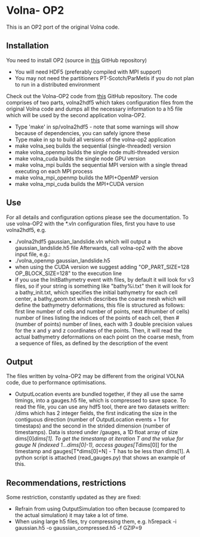 Volna- OP2
=====

This is an OP2 port of the original Volna code.

## Installation
You need to install OP2 (source in [this](https://github.com/OP2/OP2-Common) GitHub repository)
 * You will need HDF5 (preferably compiled with MPI support)
 * You may not need the partitioners PT-Scotch/ParMetis if you do not plan to run in a distributed environment

Check out the Volna-OP2 code from [this](https://github.com/reguly/Volna) GitHub repository. The code comprises of two parts, volna2hdf5 which takes configuration files from the original Volna code and dumps all the necessary information to a h5 file which will be used by the second application volna-OP2.
 * Type 'make' in sp/volna2hdf5 - note that some warnings will show because of dependencies, you can safely ignore these
 * Type make in sp to build all versions of the volna-op2 application
  * make volna_seq builds the sequential (single-threaded) version
  * make volna_openmp builds the single node multi-threaded version
  * make volna_cuda builds the single node GPU version
  * make volna_mpi builds the sequential MPI version with a single thread executing on each MPI process
  * make volna_mpi_openmp builds the MPI+OpenMP version
  * make volna_mpi_cuda builds the MPI+CUDA version
		
## Use
For all details and configuration options please see the documentation.
To use volna-OP2 with the *.vln configuration files, first you have to use volna2hdf5, e.g.
 * ./volna2hdf5 gaussian_landslide.vln which will output a gaussian_landslide.h5 file
Afterwards, call volna-op2 with the above input file, e.g.:
 * ./volna_openmp gaussian_landslide.h5
 * when using the CUDA version we suggest adding "OP_PART_SIZE=128 OP_BLOCK_SIZE=128" to the execution line
 * if you use the InitBathymetry event with files, by default it will look for v3 files, so if your string is something like "bathy%i.txt" then it will look for a bathy_init.txt, which specifies the initial bathymetry for each cell center, a bathy_geom.txt which describes the coarse mesh which will define the bathymetry deformations, this file is structured as follows: first line number of cells and number of points, next #(number of cells) number of lines listing the indices of the points of each cell, then #(number of points) number of lines, each with 3 double precision values for the x and y and z coordinates of the points. Then, it will read the actual bathymetry deformations on each point on the coarse mesh, from a sequence of files, as defined by the description of the event

## Output
The files written by volna-OP2 may be different from the original VOLNA code, due to performance optimisations.
 * OutputLocation events are bundled together, if they all use the same timings, into a gauges.h5 file, which is compressed to save space. To read the file, you can use any hdf5 tool, there are two datasets written: /dims which has 2 integer fields, the first indicating the size in the contiguous direction (number of OutputLocation events + 1 for timestaps) and the second in the strided dimension (number of timestamps). Data is stored under /gauges, a 1D float array of size dims[0]*dims[1]. To get the timestamp at iteration T and the value for gauge N (indexed 1...dims[0]-1), access gauges[T*dims[0]] for the timestamp and gauges[T*dims[0]+N] - T has to be less than dims[1]. A python script is attached (read_gauges.py) that shows an example of this.

## Recommendations, restrictions
Some restriction, constantly updated as they are fixed:
 * Refrain from using OutputSimulation too often because (compared to the actual simulation) it may take a lot of time.
 * When using large h5 files, try compressing them, e.g. h5repack -i gaussian.h5 -o gaussian_compressed.h5 -f GZIP=9
